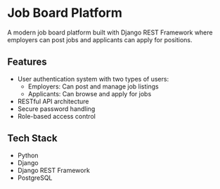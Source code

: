 # Job Board Platform

A modern job board platform built with Django REST Framework where employers can post jobs and applicants can apply for positions.

## Features

- User authentication system with two types of users:
  - Employers: Can post and manage job listings
  - Applicants: Can browse and apply for jobs
- RESTful API architecture
- Secure password handling
- Role-based access control

## Tech Stack

- Python
- Django
- Django REST Framework
- PostgreSQL
